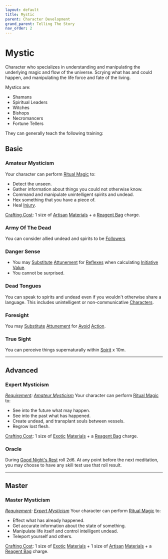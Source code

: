 ```yaml
---
layout: default
title: Mystic
parent: Character Development
grand_parent: Telling The Story
nav_order: 2
---
```

# Mystic
Character who specializes in understanding and manipulating the underlying magic and flow of the universe. Scrying what has and could happen, and manipulating the life force and fate of the living.

Mystics are: 
* Shamans
* Spiritual Leaders
* Witches
* Bishops
* Necromancers
* Fortune Tellers

They can generally teach the following training:

## Basic

### Amateur Mysticism
Your character can perform [Ritual Magic](Magic#Ritual%20Magic) to:
* Detect the unseen.
* Gather information about things you could not otherwise know.
* Command and manipulate unintelligent spirits and undead.
* Hex something that you have a piece of.
* Heal [Injury](Core/Injury).

 [Crafting Cost](Core/Terminology#Crafting%20Cost): 1 size of [Artisan](Materials#Artisan) [Materials](Materials) + a [Reagent Bag](Example-Gear#Reagent%20Bag) charge.

### Army Of The Dead
You can consider allied undead and spirits to be [Followers](Core/Terminology#Follower)

### Danger Sense
* You may [Substitute](Core/Terminology#Substitute) [Attunement](Core/Spirit#Attunement) for [Reflexes](Core/Agility#Reflexes) when calculating [Initiative Value](Core/Combat#Initiative%20Value). 
* You cannot be surprised.

### Dead Tongues
You can speak to spirits and undead even if you wouldn't otherwise share a language. This includes unintelligent or non-communicative [Characters](Core/Terminology#Character).

### Foresight
You may [Substitute](Core/Terminology#Substitute) [Attunement](Core/Spirit#Attunement) for [Avoid](Core/Reacting-To-Attacks#Avoid) [Action](Core/Terminology#Action).

### True Sight
You can perceive things supernaturally within [Spirit](Core/Spirit) x 10m.


---

## Advanced

### Expert Mysticism
*[Requirement](Core/Terminology#Requirement): [Amateur Mysticism](#Amateur%20Mysticism)*
Your character can perform [Ritual Magic](Magic#Ritual%20Magic) to:
* See into the future what may happen.
* See into the past what has happened.
* Create undead, and transplant souls between vessels.
* Regrow lost flesh.

 [Crafting Cost](Core/Terminology#Crafting%20Cost): 1 size of [Exotic](Materials#Exotic) [Materials](Materials) + a [Reagent Bag](Example-Gear#Reagent%20Bag) charge.

### Oracle
During [Good Night's Rest](Activities#Good%20Night's%20Rest) roll 2d6. At any point before the next meditation, you may choose to have any skill test use that roll result.

---

## Master

### Master Mysticism
*[Requirement](Core/Terminology#Requirement): [Expert Mysticism](#Expert%20Mysticism)*
Your character can perform [Ritual Magic](Magic#Ritual%20Magic) to:
* Effect what has already happened.
* Get accurate information about the state of something.
* Manipulate life itself and control intelligent undead.
* Teleport yourself and others.

 [Crafting Cost](Core/Terminology#Crafting%20Cost): 1 size of [Exotic](Materials#Exotic) [Materials](Materials) + 1 size of [Artisan](Materials#Artisan) [Materials](Materials) + a [Reagent Bag](Example-Gear#Reagent%20Bag) charge.
